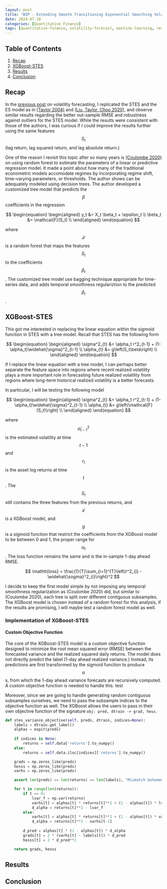 ```yaml
---
layout: post
title: "WIP - Extending Smooth Transitioning Exponential Smoothing Volatility Forecasts (Part 2 - XGBoost)"
date: 2024-07-18
categories: [Quantitative Finance]
tags: [quantitative-finance, volatility-forecast, machine-learning, research]
---
```


<script type="text/javascript" src="https://cdn.mathjax.org/mathjax/latest/MathJax.js?config=default"></script>


## Table of Contents

1. [Recap](#recap)
2. [XGBoost-STES](#xgboost-stes)
3. [Results](#results)
4. [Conclusion](#conclusion)

## Recap
In the [previous post](https://steveya.github.io/posts/volatility-forecast-1/) on volatility forecasting, I replicated the STES and the ES model as in [(Taylor 2004)](https://doi.org/10.1016/j.ijforecast.2003.09.010) and [(Liu, Taylor, Choo 2020)](https://doi.org/10.1016/j.econmod.2020.02.021), and observe similar results regarding the better out-sample RMSE and robustness against outliers for the STES model. While the results were consistent with those of the authors, I was curious if I could improve the results further using the same features $$S_t$$ (lag return, lag squared return, and lag absolute return.) 

One of the reason I revisit this topic after so many years is [(Coulombe 2020)](https://arxiv.org/abs/2006.12724) on using random forest to estimate the parameters of a linear or predictive regression model. It made a point about how many of the traditional econometric models accomodate regimes by incorporating regime shift, time-varying parameters, or thresholds. The author shows can be adequately modeled using decision trees. The author developed a customized tree model that predicts the $$\beta$$ coefficients in the regression

$$
\begin{equation}
\begin{aligned}
y_t &= X_t \beta_t + \epsilon_t \\
\beta_t &= \mathcal{F}(S_t) \\
\end{aligned}
\end{equation}
$$

where $$\mathcal{F}$$ is a random forest that maps the features $$S_t$$ to the coefficients $$\beta_t$$. The customized tree model use bagging technique appropriate for time-series data, and adds temporal smoothness regulariztion to the predicted $$\beta_t$$.

## XGBoost-STES

This got me interested in replacing the linear equation within the sigmoid function in STES with a tree model. Recall that STES has the following form

$$
\begin{equation}
\begin{aligned}
\sigma^2_{t} &= \alpha_t r^2_{t-1} + (1-\alpha_t)\widehat{\sigma}^2_{t-1} \\ 
\alpha_{t} &= g\left(S_t\beta\right) \\
\end{aligned}
\end{equation}
$$

If I replace the linear equation with a tree model, I can perhaps better separate the feature space into regions where recent realized volatility plays a more important role in forecasting future realized volatility from regions where long-term historical realized volatility is a better forecasts.

In particular, I will be testing the following model

$$
\begin{equation}
\begin{aligned}
\sigma^2_{t} &= \alpha_t r^2_{t-1} + (1-\alpha_t)\widehat{\sigma}^2_{t-1} \\ 
\alpha_{t} &= g\left(\mathcal{F}(S_t)\right) \\
\end{aligned}
\end{equation}
$$

where $$\widehat{\sigma}^2_{t-1}$$ is the estimated volatility at time $$t-1$$ and $$r_t$$ is the asset log returns at time $$t$$. The $$S_t$$ still contains the three features from the previous returns, and $$\mathcal{F}$$ is a XGBoost model, and $$g$$ is a sigmoid function that restrict the coefficients from the XGBoost model to be between 0 and 1, the proper range for $$\alpha_t$$. The loss function remains the same and is the in-sample 1-day ahead RMSE. 

$$
\mathtt{loss} = \frac{1}{T}\sum_{i=1}^{T}\left(r^2_{i} - \widehat{\sogma}^2_{i}\right)^2
$$

I decide to keep the first model simple by not imposing any temporal smoothness regularization as (Coulombe 2020) did, but similar to (Coulombe 2020), each tree is split over different contiguous subsamples. The XGBoost model is chosen instead of a random forest for this analysis, if the results are promising, I will maybe test a random forest model as well.

### Implementation of XGBoost-STES

#### Custom Objective Function
The core of the XGBoost-STES model is a custom objective function designed to minimize the root mean squared error (RMSE) between the forecasted variance and the realized squared daily returns. The model does not directly predict the label (1-day ahead realized variance.) Instead, its predictions are first transformed by the sigmoid function to produce $$\alpha$$s, from which the 1-day ahead variance forecasts are recursively computed. A custom objective function is needed to handle this. test

Moreover, since we are going to handle generating random contiguous subsamples ourselves, we need to pass the subsample indices to the objective function as well. The XGBoost allows the users to pass in their own objective function of the signature `obj: pred, dtrain -> grad, hess`. 

```python
def stes_variance_objective(self, preds, dtrain, indices=None):
    labels = dtrain.get_label()
    alphas = expit(preds)
    
    if indices is None:
        returns = self.data['returns'].to_numpy()
    else:
        returns = self.data.iloc[indices]['returns'].to_numpy()

    grads = np.zeros_like(preds)
    hesss = np.zeros_like(preds)
    varhs = np.zeros_like(preds)

    assert len(preds) == len(returns) == len(labels), "Mismatch between lengths of preds, returns, and labels"

    for t in range(len(returns)):
        if t == 0:
            lvar_f = np.var(returns)
            varhs[t] = alphas[t] * returns[t]**2 + (1 - alphas[t]) * lvar_f
            d_alpha = returns[t]**2 - lvar_f
        else:
            varhs[t] = alphas[t] * returns[t]**2 + (1 - alphas[t]) * varhs[t-1]
            d_alpha = returns[t]**2 - varhs[t-1]
        
        d_pred = alphas[t] * (1 - alphas[t]) * d_alpha
        grads[t] = 2 * (varhs[t] - labels[t]) * d_pred
        hesss[t] = 2 * d_pred**2

    return grads, hesss
```



## Results

## Conclusion